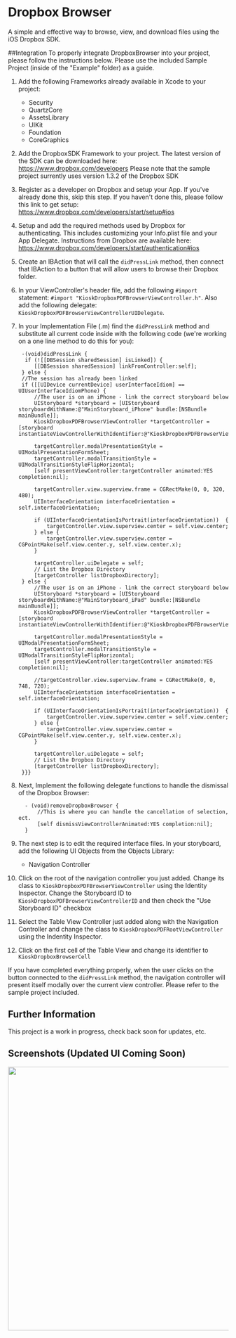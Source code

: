 # Dropbox Browser
A simple and effective way to browse, view, and download files using the iOS Dropbox SDK.

##Integration
To properly integrate DropboxBrowser into your project, please follow the instructions below. Please use the included Sample Project (inside of the "Example" folder) as a guide. 
 
1. Add the following Frameworks already available in Xcode to your project:  
    - Security  
    - QuartzCore  
    - AssetsLibrary  
    - UIKit  
    - Foundation  
    - CoreGraphics  
2. Add the DropboxSDK Framework to your project. The latest version of the SDK can be downloaded here: https://www.dropbox.com/developers Please note that the sample project surrently uses version 1.3.2 of the Dropbox SDK  
3. Register as a developer on Dropbox and setup your App. If you've already done this, skip this step. If you haven't done this, please follow this link to get setup: https://www.dropbox.com/developers/start/setup#ios  
4. Setup and add the required methods used by Dropbox for authenticating. This includes customizing your Info.plist file and your App Delegate. Instructions from Dropbox are available here: https://www.dropbox.com/developers/start/authentication#ios  
5. Create an IBAction that will call the `didPressLink` method, then connect that IBAction to a button that will allow users to browse their Dropbox folder.  
6. In your ViewController's header file, add the following `#import` statement: `#import "KioskDropboxPDFBrowserViewController.h"`. Also add the following delegate: `KioskDropboxPDFBrowserViewControllerUIDelegate`.
7. In your Implementation File (.m) find the `didPressLink` method and substitute all current code inside with the following code (we're working on a one line method to do this for you):

        -(void)didPressLink {
         if (![[DBSession sharedSession] isLinked]) {
            [[DBSession sharedSession] linkFromController:self];
        } else {
        //The session has already been linked
        if ([[UIDevice currentDevice] userInterfaceIdiom] == UIUserInterfaceIdiomPhone) {
            //The user is on an iPhone - link the correct storyboard below
            UIStoryboard *storyboard = [UIStoryboard storyboardWithName:@"MainStoryboard_iPhone" bundle:[NSBundle mainBundle]];
            KioskDropboxPDFBrowserViewController *targetController = [storyboard instantiateViewControllerWithIdentifier:@"KioskDropboxPDFBrowserViewControllerID"];
        
            targetController.modalPresentationStyle = UIModalPresentationFormSheet;
            targetController.modalTransitionStyle = UIModalTransitionStyleFlipHorizontal;
            [self presentViewController:targetController animated:YES completion:nil];
        
            targetController.view.superview.frame = CGRectMake(0, 0, 320, 480);
            UIInterfaceOrientation interfaceOrientation = self.interfaceOrientation;
        
            if (UIInterfaceOrientationIsPortrait(interfaceOrientation))  {
                targetController.view.superview.center = self.view.center;
            } else {
                targetController.view.superview.center = CGPointMake(self.view.center.y, self.view.center.x);
            }
        
            targetController.uiDelegate = self;
            // List the Dropbox Directory
            [targetController listDropboxDirectory];
        } else {
            //The user is on an iPhone - link the correct storyboard below
            UIStoryboard *storyboard = [UIStoryboard storyboardWithName:@"MainStoryboard_iPad" bundle:[NSBundle mainBundle]];
            KioskDropboxPDFBrowserViewController *targetController = [storyboard instantiateViewControllerWithIdentifier:@"KioskDropboxPDFBrowserViewControllerID"];
            
            targetController.modalPresentationStyle = UIModalPresentationFormSheet;
            targetController.modalTransitionStyle = UIModalTransitionStyleFlipHorizontal;
            [self presentViewController:targetController animated:YES completion:nil];
            
            //targetController.view.superview.frame = CGRectMake(0, 0, 748, 720);
            UIInterfaceOrientation interfaceOrientation = self.interfaceOrientation;
            
            if (UIInterfaceOrientationIsPortrait(interfaceOrientation))  {
                targetController.view.superview.center = self.view.center;
            } else {
                targetController.view.superview.center = CGPointMake(self.view.center.y, self.view.center.x);
            }
            
            targetController.uiDelegate = self;
            // List the Dropbox Directory
            [targetController listDropboxDirectory];
        }}}

8. Next, Implement the following delegate functions to handle the dismissal of the Dropbox Browser:

         - (void)removeDropboxBrowser {
             //This is where you can handle the cancellation of selection, ect.
             [self dismissViewControllerAnimated:YES completion:nil];
         }
9. The next step is to edit the required interface files. In your storyboard, add the following UI Objects from the Objects Library:
    - Navigation Controller  
10.  Click on the root of the navigation controller you just added. Change its class to `KioskDropboxPDFBrowserViewController` using the Identity Inspector. Change the Storyboard ID to `KioskDropboxPDFBrowserViewControllerID` and then check the "Use Storyboard ID" checkbox
11. Select the Table View Controller just added along with the Navigation Controller and change the class to `KioskDropboxPDFRootViewController` using the Indentity Inspector.
12. Click on the first cell of the Table View and change its identifier to `KioskDropboxBrowserCell`

If you have completed everything properly, when the user clicks on the button connected to the `didPressLink` method, the navigation controller will present itself modally over the current view controller. Please refer to the sample project included.

## Further Information

This project is a work in progress, check back soon for updates, etc.

## Screenshots (Updated UI Coming Soon)

<img width=600 src="https://github.com/iRareMedia/DropboxBrowser/blob/master/Screenshot.png?raw=true"/>
